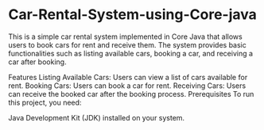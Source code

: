 # Car-Rental-System-using-Core-java

This is a simple car rental system implemented in Core Java that allows users to book cars for rent and receive them. The system provides basic functionalities such as listing available cars, booking a car, and receiving a car after booking.

Features
Listing Available Cars: Users can view a list of cars available for rent.
Booking Cars: Users can book a car for rent.
Receiving Cars: Users can receive the booked car after the booking process.
Prerequisites
To run this project, you need:

Java Development Kit (JDK) installed on your system.
